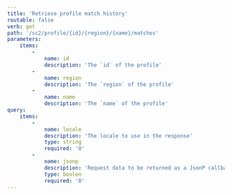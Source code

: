 ```yaml
---
title: 'Retrieve profile match history'
routable: false
verb: get
path: '/sc2/profile/{id}/{region}/{name}/matches'
parameters:
    items:
        -
            name: id
            description: 'The `id` of the profile'
        -
            name: region
            description: 'The `region` of the profile'
        -
            name: name
            description: 'The `name` of the profile'
query:
    items:
        -
            name: locale
            description: 'The locale to use in the response'
            type: string
            required: '0'
        -
            name: jsonp
            description: 'Request data to be returned as a JsonP callback'
            type: boolen
            required: '0'
---
```


